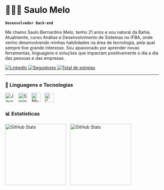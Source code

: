 # 🧑🏻‍💻 Saulo Melo

**`Desenvolvedor Back-end`**

Me chamo Saulo Bernardino Melo, tenho 21 anos e sou natural da Bahia. Atualmente, curso Análise e Desenvolvimento de Sistemas no IFBA, onde venho desenvolvendo minhas habilidades na área de tecnologia, pela qual sempre tive grande interesse. Sou apaixonado por aprender novas ferramentas, linguagens e soluções que impactam positivamente o dia a dia das pessoas e das empresas.

<p align="left">
    <a href="https://www.linkedin.com/in/saulobmelo/" target="_blank">
        <img 
            alt="LinkedIn" 
            title="Acesse meu LinkedIn" 
            src="https://custom-icon-badges.demolab.com/badge/-LinkedIn-blue?style=for-the-badge&logo=linkedin&logoColor=white"
        />
    </a>
    <a href="https://github.com/SaulinhoDevs?tab=followers">
        <img 
            alt="Seguidores" 
            title="Me siga no GitHub" 
            src="https://custom-icon-badges.demolab.com/github/followers/SaulinhoDevs?color=236ad3&labelColor=1155ba&style=for-the-badge&logo=github&label=Seguidores&logoColor=white"
        />
    </a>
    <a href="https://github.com/SaulinhoDevs?tab=repositories&sort=stargazers">
        <img 
            alt="Total de estrelas" 
            title="Total de estrelas GitHub" 
            src="https://custom-icon-badges.demolab.com/github/stars/SaulinhoDevs?color=55960c&style=for-the-badge&labelColor=488207&logo=star&label=estrelas"
        />
    </a>
</p>

---

### 🤖 Linguagens e Tecnologias

<img
    align="left" 
    alt="Java"
    title="Java" 
    width="30px" 
    style="padding-right: 10px;"
    src="https://cdn.jsdelivr.net/gh/devicons/devicon@latest/icons/java/java-original.svg" 
/>
<img
    align="left" 
    alt="Spring"
    title="Spring" 
    width="30px" 
    style="padding-right: 10px;"
    src="https://cdn.jsdelivr.net/gh/devicons/devicon@latest/icons/spring/spring-original.svg"      
/>
<img
    align="left" 
    alt="MySQL"
    title="MySQL" 
    width="30px" 
    style="padding-right: 10px;"
   src="https://cdn.jsdelivr.net/gh/devicons/devicon@latest/icons/mysql/mysql-original.svg"             
/>
<img
    align="left" 
    alt="C"
    title="C" 
    width="30px" 
    style="padding-right: 10px;"
    src="https://cdn.jsdelivr.net/gh/devicons/devicon@latest/icons/c/c-original.svg"            
/>

<br/>
<br/>

### 📊 Estatísticas

<p>
    <img 
        align="left" 
        alt="GitHub Stats" 
        height="200" 
        style="padding-right: 10px;" 
        src="https://github-readme-stats.vercel.app/api?username=SaulinhoDevs&show_icons=true&theme=tokyonight&include_all_commits=true&locale=pt-br" 
    />
    <img 
        align="left" 
        alt="GitHub Stats" 
        height="200" 
        src="https://github-readme-stats.vercel.app/api/top-langs/?username=SaulinhoDevs&theme=tokyonight&layout=compact&custom_title=Tecnologias&langs_count=7" 
    />
</p>
